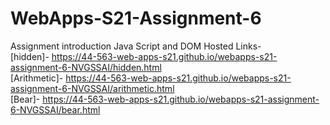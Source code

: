 # WebApps-S21-Assignment-6
Assignment introduction Java Script and DOM
Hosted Links-<br>
[hidden]- https://44-563-web-apps-s21.github.io/webapps-s21-assignment-6-NVGSSAI/hidden.html<br>
[Arithmetic]- https://44-563-web-apps-s21.github.io/webapps-s21-assignment-6-NVGSSAI/arithmetic.html<br>
[Bear]- https://44-563-web-apps-s21.github.io/webapps-s21-assignment-6-NVGSSAI/bear.html<br>
